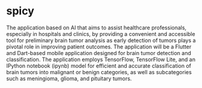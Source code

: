 # spicy

The application based on AI that aims to assist healthcare professionals, especially in hospitals and clinics, by providing a convenient and accessible tool for preliminary brain tumor analysis as early detection of tumors plays a pivotal role in improving patient outcomes.
 The application will be a Flutter and Dart-based mobile application designed for brain tumor detection and classification. The application employs TensorFlow, TensorFlow Lite, and an IPython notebook (ipynb) model for efficient and accurate classification of brain tumors into malignant or benign categories, as well as subcategories such as meningioma, glioma, and pituitary tumors. 

